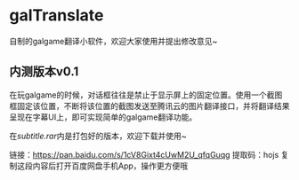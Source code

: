 # galTranslate
自制的galgame翻译小软件，欢迎大家使用并提出修改意见~

## 内测版本v0.1
在玩galgame的时候，对话框往往是禁止于显示屏上的固定位置。使用一个截图框固定该位置，不断将该位置的截图发送至腾讯云的图片翻译接口，并将翻译结果呈现在字幕UI上，即可实现简单的galgame翻译功能。

在*subtitle.rar*内是打包好的版本，欢迎下载并使用~

链接：https://pan.baidu.com/s/1cV8Gixt4cUwM2U_qfqGuqg 
提取码：hojs 
复制这段内容后打开百度网盘手机App，操作更方便哦
